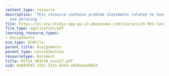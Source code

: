 ```yaml
---
content_type: resource
description: 'This resource contains problem statements related to tone III: intonation
  and phrasing.'
file: https://ol-ocw-studio-app-qa.s3.amazonaws.com/courses/24-901-language-and-its-structure-i-phonology-fall-2010/9d89df01333c3331bb54e034abad6053_MIT24_901F10_assn17.pdf
file_type: application/pdf
learning_resource_types:
- Assignments
ocw_type: OCWFile
parent_title: Assignments
parent_type: CourseSection
resourcetype: Document
title: MIT24_901F10_assn17.pdf
uid: 9d89df01-333c-3331-bb54-e034abad6053
---
```

